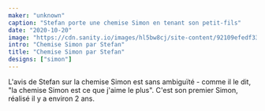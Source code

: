 ```yaml
---
maker: "unknown"
caption: "Stefan porte une chemise Simon en tenant son petit-fils"
date: "2020-10-20"
image: "https://cdn.sanity.io/images/hl5bw8cj/site-content/92109efedf33b53ac0664aa70d6c5e160da81e28-1200x1600.jpg"
intro: "Chemise Simon par Stefan"
title: "Chemise Simon par Stefan"
designs: ["simon"]
---
```



L'avis de Stefan sur la chemise Simon est sans ambiguïté - comme il le dit, "la chemise Simon est ce que j'aime le plus". C'est son premier Simon, réalisé il y a environ 2 ans.

